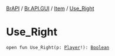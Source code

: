[BrAPI](../../index.md) / [Br.API.GUI](../index.md) / [Item](index.md) / [Use_Right](./-use_-right.md)

# Use_Right

`open fun Use_Right(p: `[`Player`](https://hub.spigotmc.org/javadocs/spigot/org/bukkit/entity/Player.html)`!): `[`Boolean`](https://kotlinlang.org/api/latest/jvm/stdlib/kotlin/-boolean/index.html)